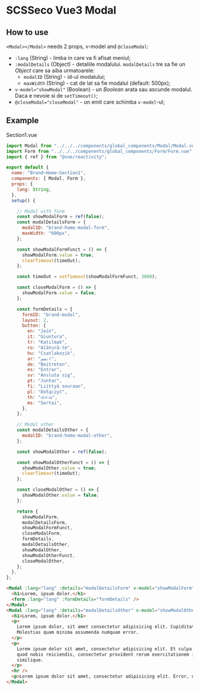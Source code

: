 # SCSSeco Vue3 Modal

## How to use

`<Modal></Modal>` needs 2 props, v-model and `@closeModal`:

- `:lang` (String) - limba in care va fi afisat meniul;
- `:modalDetails` (Object) - detaliile modalului. `modalDetails` tre sa fie un _Object_ care sa aiba urmatoarele:
	- `modalID` (String) - id-ul modalului; 
	- `maxWidth` (String) - cat de lat sa fie modalul (default: 500px);
- `v-model="showModal"` (Boolean) - un _Boolean_ arata sau ascunde modalul. Daca e nevoie si de `setTimeout()`;
- `@closeModal="closeModal"` - un emit care schimba `v-model`-ul;

## Example

Section1.vue

```javascript
import Modal from "../../../components/global_components/Modal/Modal.vue";
import Form from "../../../components/global_components/Form/Form.vue";
import { ref } from "@vue/reactivity";

export default {
  name: "Brand~Home~Section1",
  components: { Modal, Form },
  props: {
    lang: String,
  },
  setup() {

    // Modal with form
    const showModalForm = ref(false);
    const modalDetailsForm = {
      modalID: "brand-home-modal-form",
      maxWidth: "600px",
    };

    const showModalFormFunct = () => {
      showModalForm.value = true;
      clearTimeout(timeOut);
    };

    const timeOut = setTimeout(showModalFormFunct, 3000);

    const closeModalForm = () => {
      showModalForm.value = false;
    };

    const formDetails = {
      formID: "brand-modal",
      layout: 2,
      button: {
        en: "Join",
        it: "Giuntura",
        tr: "Katılmak",
        ro: "Alătură-te",
        hu: "Csatlakozik",
        ar: "انضم",
        de: "Beitreten",
        es: "Entrar",
        sv: "Ansluta sig",
        pt: "Juntar",
        fi: "Liittyä seuraan",
        pl: "Dołączyć",
        th: "เข้าร่วม",
        ms: "Sertai",
      },
    };

    // Modal other
    const modalDetailsOther = {
      modalID: "brand-home-modal-other",
    };

    const showModalOther = ref(false);

    const showModalOtherFunct = () => {
      showModalOther.value = true;
      clearTimeout(timeOut);
    };

    const closeModalOther = () => {
      showModalOther.value = false;
    };

    return {
      showModalForm,
      modalDetailsForm,
      showModalFormFunct,
      closeModalForm,
      formDetails,
      modalDetailsOther,
      showModalOther,
      showModalOtherFunct,
      closeModalOther,
    };
  },
};
```

```html
<Modal :lang="lang" :details="modalDetailsForm" v-model="showModalForm" @closeModal="closeModalForm">
  <h1>Lorem, ipsum dolor.</h1>
  <form :lang="lang" :formDetails="formDetails" />
</Modal>
<Modal :lang="lang" :details="modalDetailsOther" v-model="showModalOther" @closeModal="closeModalOther">
  <h1>Lorem, ipsum dolor.</h1>
  <p>
    Lorem ipsum dolor, sit amet consectetur adipisicing elit. Cupiditate asperiores culpa fuga corporis excepturi?
    Molestias quam minima assumenda numquam error.
  </p>
  <p>
    Lorem ipsum dolor sit amet, consectetur adipisicing elit. Et culpa perspiciatis similique eum hic earum adipisci
    quod nobis reiciendis, consectetur provident rerum exercitationem impedit quia incidunt dicta nesciunt. Nesciunt,
    similique.
  </p>
  <hr />
  <p>Lorem ipsum dolor sit amet, consectetur adipisicing elit. Error, ducimus.</p>
</Modal>
```
